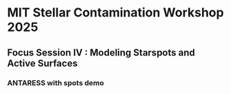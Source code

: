 # MIT Stellar Contamination Workshop 2025 
## Focus Session IV : Modeling Starspots and Active Surfaces
### ANTARESS with spots demo
